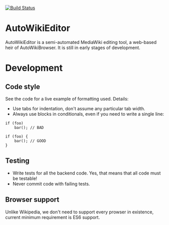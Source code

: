 [![Build Status](https://travis-ci.org/AutoWikiEditor/AutoWikiEditor.svg?branch=master)](https://travis-ci.org/AutoWikiEditor/AutoWikiEditor)

# AutoWikiEditor

AutoWikiEditor is a semi-automated MediaWiki editing tool, a web-based heir of AutoWikiBrowser. It is still in early stages of development.

# Development

## Code style

See the code for a live example of formatting used. Details:
* Use tabs for indentation, don't assume any particular tab width.
* Always use blocks in conditionals, even if you need to write a single line:
```lang=js
if (foo)
    bar(); // BAD

if (foo) {
    bar(); // GOOD
}
```

## Testing
* Write tests for all the backend code. Yes, that means that all code must be testable!
* Never commit code with failing tests.

## Browser support
Unlike Wikipedia, we don't need to support every prowser in existence, current minimum requirement is ES6 support.
